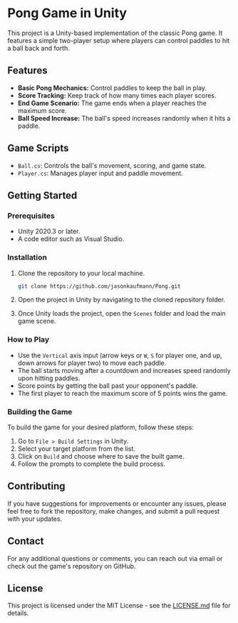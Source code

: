 # Pong Game in Unity

This project is a Unity-based implementation of the classic Pong game. It features a simple two-player setup where players can control paddles to hit a ball back and forth.

## Features

- **Basic Pong Mechanics:** Control paddles to keep the ball in play.
- **Score Tracking:** Keep track of how many times each player scores.
- **End Game Scenario:** The game ends when a player reaches the maximum score.
- **Ball Speed Increase:** The ball's speed increases randomly when it hits a paddle.

## Game Scripts

- `Ball.cs`: Controls the ball's movement, scoring, and game state.
- `Player.cs`: Manages player input and paddle movement.

## Getting Started

### Prerequisites

- Unity 2020.3 or later.
- A code editor such as Visual Studio.

### Installation

1. Clone the repository to your local machine.
    ```sh
    git clone https://github.com/jasonkaufmann/Pong.git
    ```

2. Open the project in Unity by navigating to the cloned repository folder.

3. Once Unity loads the project, open the `Scenes` folder and load the main game scene.

### How to Play

- Use the `Vertical` axis input (arrow keys or `W`, `S` for player one, and up, down arrows for player two) to move each paddle.
- The ball starts moving after a countdown and increases speed randomly upon hitting paddles.
- Score points by getting the ball past your opponent's paddle.
- The first player to reach the maximum score of 5 points wins the game.

### Building the Game

To build the game for your desired platform, follow these steps:

1. Go to `File > Build Settings` in Unity.
2. Select your target platform from the list.
3. Click on `Build` and choose where to save the built game.
4. Follow the prompts to complete the build process.

## Contributing

If you have suggestions for improvements or encounter any issues, please feel free to fork the repository, make changes, and submit a pull request with your updates.

## Contact

For any additional questions or comments, you can reach out via email or check out the game's repository on GitHub.

## License

This project is licensed under the MIT License - see the [LICENSE.md](LICENSE.md) file for details.
